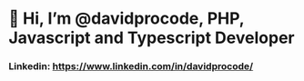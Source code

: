 # 👋 Hi, I’m @davidprocode, PHP, Javascript and Typescript Developer
### Linkedin: https://www.linkedin.com/in/davidprocode/
